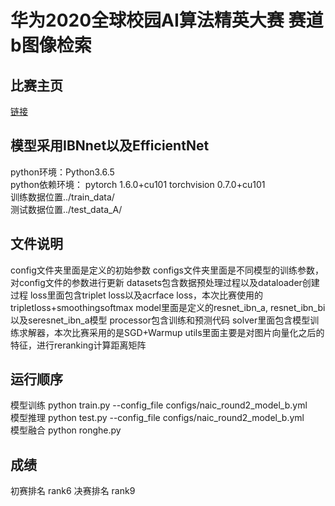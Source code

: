 # 华为2020全球校园AI算法精英大赛 赛道b图像检索
## 比赛主页
[链接](https://developer.huawei.com/consumer/en/activity/devStarAI/algo/competition.html#/preliminary/info/digix-trail-04/introduction)
## 模型采用IBNnet以及EfficientNet 
python环境：Python3.6.5  
python依赖环境： pytorch 1.6.0+cu101 torchvision 0.7.0+cu101  
训练数据位置../train_data/  
测试数据位置../test_data_A/ 
## 文件说明
config文件夹里面是定义的初始参数
configs文件夹里面是不同模型的训练参数，对config文件的参数进行更新
datasets包含数据预处理过程以及dataloader创建过程
loss里面包含triplet loss以及acrface loss，本次比赛使用的tripletloss+smoothingsoftmax
model里面是定义的resnet_ibn_a, resnet_ibn_bi 以及seresnet_ibn_a模型
processor包含训练和预测代码
solver里面包含模型训练求解器，本次比赛采用的是SGD+Warmup
utils里面主要是对图片向量化之后的特征，进行reranking计算距离矩阵
## 运行顺序   
模型训练 python train.py --config_file configs/naic_round2_model_b.yml  
模型推理 python test.py --config_file configs/naic_round2_model_b.yml  
模型融合 python ronghe.py   
## 成绩
初赛排名 rank6 决赛排名 rank9
